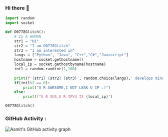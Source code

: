 ### Hi there 👋

```python
import random
import socket

def O0778Glitch():
	# IS A HUMAN
	str1 = "Hi"
	str2 = "I am O0778Glitch"
	str3 = "I am interested in"
	langs = ["Python", "Java", "C++","C#","Javascript"]
	hostname = socket.gethostname()
	local_ip = socket.gethostbyname(hostname)
	int1 = random.randint(1,100)
	
	print(f'{str1} {str2} {str3}', random.choice(langs),' develops minecraft clients and more !!')
	if(int1%2 == 0):
		print("U R AWESOME,I NOT LEAK U IP :)")
	else:
		print(f"U R SUS,U R IPV4 IS {local_ip}")

O0778Glitch()

```

### GitHub Activity :
![Asmit's GitHub activity graph](https://activity-graph.herokuapp.com/graph?username=O0778Gltch&hide_border=true&theme=redical)
